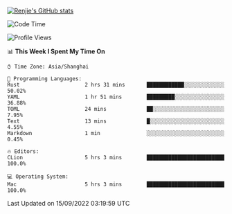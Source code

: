 [![Renjie's GitHub stats](https://github-readme-stats.vercel.app/api?username=liurenjie1024&show_icons=true&theme=chartreuse-dark)](https://github.com/anuraghazra/github-readme-stats)

<!--START_SECTION:waka-->
![Code Time](http://img.shields.io/badge/Code%20Time-153%20hrs-blue)

![Profile Views](http://img.shields.io/badge/Profile%20Views-3-blue)

📊 **This Week I Spent My Time On** 

```text
⌚︎ Time Zone: Asia/Shanghai

💬 Programming Languages: 
Rust                     2 hrs 31 mins       ████████████░░░░░░░░░░░░░   50.02% 
YAML                     1 hr 51 mins        █████████░░░░░░░░░░░░░░░░   36.88% 
TOML                     24 mins             ██░░░░░░░░░░░░░░░░░░░░░░░   7.95% 
Text                     13 mins             █░░░░░░░░░░░░░░░░░░░░░░░░   4.55% 
Markdown                 1 min               ░░░░░░░░░░░░░░░░░░░░░░░░░   0.45%

🔥 Editors: 
CLion                    5 hrs 3 mins        █████████████████████████   100.0%

💻 Operating System: 
Mac                      5 hrs 3 mins        █████████████████████████   100.0%

```


 Last Updated on 15/09/2022 03:19:59 UTC
<!--END_SECTION:waka-->

